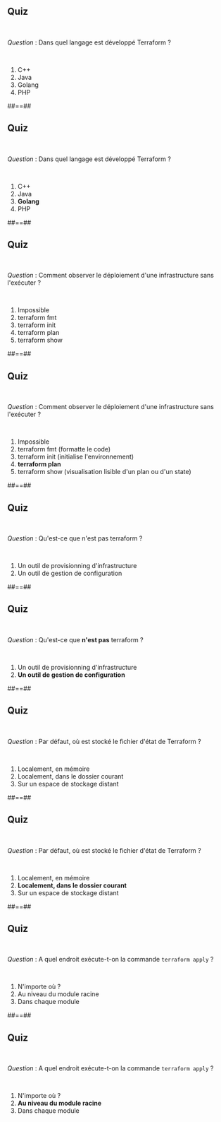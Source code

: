<!-- .slide: class="exercice" -->

## Quiz

<br>

_Question_ : Dans quel langage est développé Terraform ?

<br>

1. C++
2. Java
3. Golang
4. PHP

##==##

<!-- .slide: class="exercice" -->

## Quiz

<br>

_Question_ : Dans quel langage est développé Terraform ?

<br>

1. C++
2. Java
3. **Golang**
4. PHP

##==##

<!-- .slide: class="exercice" -->

## Quiz

<br>

_Question_ : Comment observer le déploiement d'une infrastructure sans l'exécuter ?

<br>

1. Impossible
2. terraform fmt
3. terraform init
4. terraform plan
5. terraform show

##==##

<!-- .slide: class="exercice" -->

## Quiz

<br>

_Question_ : Comment observer le déploiement d'une infrastructure sans l'exécuter ?

<br>

1. Impossible
2. terraform fmt (formatte le code)
3. terraform init (initialise l'environnement)
4. **terraform plan**
5. terraform show (visualisation lisible d'un plan ou d'un state)

##==##

<!-- .slide: class="exercice" -->

## Quiz

<br>

_Question_ : Qu'est-ce que n'est pas terraform ?

<br>

1. Un outil de provisionning d'infrastructure
2. Un outil de gestion de configuration

##==##

<!-- .slide: class="exercice" -->

## Quiz

<br>

_Question_ : Qu'est-ce que **n'est pas** terraform ?

<br>

1. Un outil de provisionning d'infrastructure
2. **Un outil de gestion de configuration**

##==##

<!-- .slide: class="exercice" -->

## Quiz

<br>

_Question_ : Par défaut, où est stocké le fichier d'état de Terraform ?

<br>

1. Localement, en mémoire
2. Localement, dans le dossier courant
3. Sur un espace de stockage distant

##==##

<!-- .slide: class="exercice" -->

## Quiz

<br>

_Question_ : Par défaut, où est stocké le fichier d'état de Terraform ?

<br>

1. Localement, en mémoire
2. **Localement, dans le dossier courant**
3. Sur un espace de stockage distant

##==##

<!-- .slide: class="exercice" -->

## Quiz

<br>

_Question_ : A quel endroit exécute-t-on la commande `terraform apply` ?

<br>

1. N'importe où ?
2. Au niveau du module racine
3. Dans chaque module

##==##

<!-- .slide: class="exercice" -->

## Quiz

<br>

_Question_ : A quel endroit exécute-t-on la commande `terraform apply` ?

<br>

1. N'importe où ?
2. **Au niveau du module racine**
3. Dans chaque module
